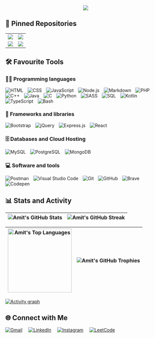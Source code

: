 <div align="center"">
    <img src="https://readme-typing-svg.herokuapp.com/?font=Righteous&size=35&center=true&vCenter=true&width=1000&height=70&duration=2000&lines=Hi+There!+👋;+I'm+Amit+Singhal+👨‍💻;Full+Stack+Developer+@MAIT'26+👨‍🎓" />
</div>

## 📌 Pinned Repositories

<div align="center">

|                                                                                                                                                                                                                                             |                                                                                                                                                                                                                                   |
|:-------------------------------------------------------------------------------------------------------------------------------------------------------------------------------------------------------------------------------------------:|:---------------------------------------------------------------------------------------------------------------------------------------------------------------------------------------------------------------------------------:|
| <a href="https://github.com/amit712singhal/Sky-Now"><img align="center" src="https://github-readme-stats-lilac-chi-70.vercel.app/api/pin/?username=amit712singhal&repo=Sky-Now&theme=vision-friendly-dark" /></a>                           | <a href="https://github.com/amit712singhal/Major-Projects"><img align="center" src="https://github-readme-stats-lilac-chi-70.vercel.app/api/pin/?username=amit712singhal&repo=Major-Projects&theme=vision-friendly-dark" /></a>   |
| <a href="https://github.com/amit712singhal/Login-SignUp-Website"><img align="center" src="https://github-readme-stats-lilac-chi-70.vercel.app/api/pin/?username=amit712singhal&repo=Login-SignUp-Website&theme=vision-friendly-dark" /></a> | <a href="https://github.com/amit712singhal/Mini-Projects"><img align="center" src="https://github-readme-stats-lilac-chi-70.vercel.app/api/pin/?username=amit712singhal&repo=Mini-Projects&theme=vision-friendly-dark" /></a>     |

</div>


## 🛠️ Favourite Tools

### 👨‍💻 Programming languages

<p>
    <img title="HTML" alt="HTML" src="https://custom-icon-badges.herokuapp.com/badge/HTML-E34F26.svg?logo=html5&logoColor=white"><img width="10" />
     <img title="CSS" alt="CSS" src="https://custom-icon-badges.herokuapp.com/badge/CSS-1572B6.svg?logo=css3&logoColor=white"><img width="10" />
     <img title="JavaScript" alt="JavaScript" src="https://custom-icon-badges.herokuapp.com/badge/JavaScript-F7DF1E.svg?logo=javascript&logoColor=black"><img width="10" />
     <img title="Node.js" alt="Node.js" src="https://custom-icon-badges.herokuapp.com/badge/Node.js-43853D.svg?logo=node.js&logoColor=white"><img width="10" />
     <img title="Markdown" alt="Markdown" src="https://custom-icon-badges.herokuapp.com/badge/Markdown-000000.svg?logo=markdown&logoColor=white"><img width="10" />
     <img title="PHP" alt="PHP" src="https://custom-icon-badges.herokuapp.com/badge/PHP-777BB4.svg?logo=php&logoColor=white"><img width="10" />
     <img title="C++" alt="C++" src="https://custom-icon-badges.herokuapp.com/badge/C++-00599C.svg?logo=cpp2&logoColor=white&style="><img width="10" />
     <img title="Java" alt="Java" src="https://custom-icon-badges.herokuapp.com/badge/Java-ED8B00.svg?logo=java&logoColor=white"><img width="10" />
     <img title="C" alt="C" src="https://custom-icon-badges.herokuapp.com/badge/C-A8B9CC.svg?logo=c-in-hexagon&logoColor=white"><img width="10" />
     <img title="Python" alt="Python" src="https://custom-icon-badges.herokuapp.com/badge/Python-3776AB.svg?logo=python&logoColor=white"><img width="10" />
     <img title="SASS" alt="SASS" src="https://custom-icon-badges.herokuapp.com/badge/Sass-hotpink.svg?logo=SASS&logoColor=white"><img width="10" />
     <img title="SQL" alt="SQL" src="https://custom-icon-badges.herokuapp.com/badge/SQL-025E8C.svg?logo=database&logoColor=white"><img width="10" />
     <img title="Kotlin" alt="Kotlin" src="https://custom-icon-badges.herokuapp.com/badge/Kotlin-7F52FF.svg?logo=kotlin&logoColor=white"><img width="10" />
     <img title="TypeScript" alt="TypeScript" src="https://custom-icon-badges.herokuapp.com/badge/TypeScript-007ACC.svg?logo=typescript&logoColor=white"><img width="10" />
     <img title="Bash" alt="Bash" src="https://custom-icon-badges.herokuapp.com/badge/Bash-121011.svg?logo=gnu-bash&logoColor=white"><img width="10" />
</p>

### 🧰 Frameworks and libraries

<p>
     <img alt="Bootstrap" src="https://custom-icon-badges.herokuapp.com/badge/Bootstrap-7952B3.svg?logo=bootstrap&logoColor=white"><img width="10" />
     <img alt="jQuery" src="https://custom-icon-badges.herokuapp.com/badge/jQuery-0769AD.svg?logo=jquery&logoColor=white"><img width="10" />
     <img alt="Express.js" src="https://custom-icon-badges.herokuapp.com/badge/Express.js-000.svg?logo=express&logoColor=white"><img width="10" />
     <img alt="React" src="https://custom-icon-badges.herokuapp.com/badge/React-20232a.svg?logo=react&logoColor=%2361DAFB"><img width="10" />
</p>

### 🗄️ Databases and Cloud Hosting

<p>
    <img alt="MySQL" src="https://custom-icon-badges.herokuapp.com/badge/MySQL-4479A1.svg?logo=mysql&logoColor=white"><img width="10" />
     <img alt="PostgreSQL" src ="https://custom-icon-badges.herokuapp.com/badge/PostgreSQL-4169E1.svg?logo=postgresql&logoColor=white"><img width="10" />
     <img alt="MongoDB" src ="https://custom-icon-badges.herokuapp.com/badge/MongoDB-47a248.svg?logo=mongodb&logoColor=white"><img width="10" />
</p>

### 💻 Software and tools

<p>
    <img alt="Postman" src="https://custom-icon-badges.herokuapp.com/badge/Postman-FF6C37?logo=postman&logoColor=white"><img width="10" />
    <img alt="Visual Studio Code" src="https://custom-icon-badges.herokuapp.com/badge/Visual%20Studio%20Code-0078d7.svg?logo=visual-studio-code&logoColor=white"><img width="10" />
     <img alt="Git" src="https://custom-icon-badges.herokuapp.com/badge/Git-F05032.svg?logo=git&logoColor=white"><img width="10" />
     <img alt="GitHub" src="https://custom-icon-badges.herokuapp.com/badge/-GitHub-181717?logo=github&logoColor=white"><img width="10" />
     <img alt="Brave" src="https://custom-icon-badges.herokuapp.com/badge/-Brave-FB542B?logo=brave&logoColor=white"><img width="10" />
     <img alt="Codepen" src="https://custom-icon-badges.herokuapp.com/badge/Codepen-000000.svg?logo=codepen&logoColor=white"><img width="10" />
</p>

## 📊 Stats and Activity

<div align="center">

| <img align="center" alt="Amit's GitHub Stats" src="https://github-readme-stats.vercel.app/api?username=amit712singhal&show_icons=true&locale=en&theme=vision-friendly-dark" /> | <img align="center" alt="Amit's GitHub Streak" src="https://github-readme-streak-stats.herokuapp.com/?user=amit712singhal&theme=vision-friendly-dark" /> |
| ------------------------------------------------------------------------------------------------------------------------------------------------------------------------------ | -------------------------------------------------------------------------------------------------------------------------------------------------------- |

</div>

<div align="center">

| <img align="center" alt="Amit's Top Languages" src="https://github-readme-stats.vercel.app/api/top-langs?username=amit712singhal&show_icons=true&theme=vision-friendly-dark&locale=en&layout=compact" height="200px" /> | <img align="center" alt="Amit's GitHub Trophies" src="https://github-profile-trophy.vercel.app/?username=amit712singhal&theme=gruvbox&margin-w=3&no-bg=true&no-frame=true&row=2&column=3" /> |
| ----------------------------------------------------------------------------------------------------------------------------------------------------------------------------------------------------------------------- | -------------------------------------------------------------------------------------------------------------------------------------------------------------------------------------------- |

</div>

[![Activity graph](https://github-readme-activity-graph.vercel.app/graph/?username=amit712singhal&bg_color=000&color=F8D866&line=F85D7F&point=FFFFFF&border=bold)](https://github.com/ashutosh00710/github-readme-activity-graph)

## 🌐 Connect with Me

[![Gmail](https://img.shields.io/badge/Mail-EA4335?style=for-the-badge&logo=gmail&logoColor=white)](mailto:rakshit.singhal712@gmail.com)<img width="15" />
[![LinkedIn](https://img.shields.io/badge/LinkedIn-0A66C2?style=for-the-badge&logo=linkedin&logoColor=white)](https://www.linkedin.com/in/singhal-amit)<img width="15" />
[![Instagram](https://img.shields.io/badge/Instagram-E4405F?style=for-the-badge&logo=instagram&logoColor=white)](https://instagram.com/_singhal_amit)<img width="15" />
[![LeetCode](https://img.shields.io/badge/LeetCode-FFA116?style=for-the-badge&logo=leetcode&logoColor=white)](https://leetcode.com/u/_singhal_amit/)<img width="15" />
